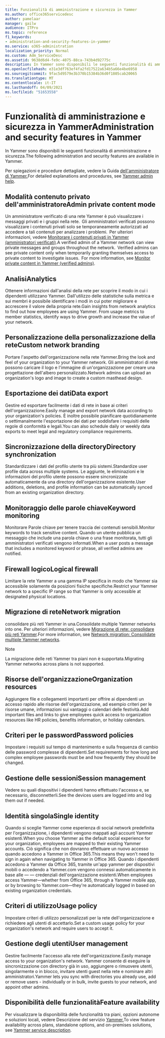 ```yaml
---
title: Funzionalità di amministrazione e sicurezza in Yammer
ms.author: office365servicedesc
author: pamelaar
manager: gailw
audience: ITPro
ms.topic: reference
f1_keywords:
- administration-and-security-features-in-yammer
ms.service: o365-administration
localization_priority: Normal
ms.custom: Adm_ServiceDesc
ms.assetid: 9638d6d4-fe9c-4075-88ca-743b4d92775c
description: In Yammer sono disponibili le seguenti funzionalità di amministrazione e sicurezza.
ms.openlocfilehash: e31e3df763ef4fa2fd17522a634b5a66e4be6958
ms.sourcegitcommit: 9fac5d9579e3b370b15384b36d0f1805cab20065
ms.translationtype: MT
ms.contentlocale: it-IT
ms.lasthandoff: 04/09/2021
ms.locfileid: "51653558"
---
```

# <a name="administration-and-security-features-in-yammer"></a><span data-ttu-id="edaf3-103">Funzionalità di amministrazione e sicurezza in Yammer</span><span class="sxs-lookup"><span data-stu-id="edaf3-103">Administration and security features in Yammer</span></span>

<span data-ttu-id="edaf3-104">In Yammer sono disponibili le seguenti funzionalità di amministrazione e sicurezza.</span><span class="sxs-lookup"><span data-stu-id="edaf3-104">The following administration and security features are available in Yammer.</span></span>
  
<span data-ttu-id="edaf3-105">Per spiegazioni e procedure dettagliate, vedere la Guida [dell'amministratore di Yammer.](/yammer/)</span><span class="sxs-lookup"><span data-stu-id="edaf3-105">For detailed explanations and procedures, see [Yammer admin help](/yammer/).</span></span>

## <a name="admin-private-content-mode"></a><span data-ttu-id="edaf3-106">Modalità contenuto privato dell'amministratore</span><span class="sxs-lookup"><span data-stu-id="edaf3-106">Admin private content mode</span></span>

<span data-ttu-id="edaf3-p101">Un amministratore verificato di una rete Yammer è può visualizzare i messaggi privati e i gruppi nella rete.  Gli amministratori verificati possono visualizzare i contenuti privati solo se temporaneamente autorizzati ad accedere a tali contenuti per analizzare i problemi.  Per ulteriori informazioni, vedere [Monitorare i contenuti privati in Yammer (amministratori verificati)](/yammer/manage-security-and-compliance/monitor-private-content).</span><span class="sxs-lookup"><span data-stu-id="edaf3-p101">A verified admin of a Yammer network can view private messages and groups throughout the network.  Verified admins can see private content only when temporarily granting themselves access to private content to investigate issues.  For more information, see [Monitor private content in Yammer (verified admins)](/yammer/manage-security-and-compliance/monitor-private-content).</span></span>

## <a name="analytics"></a><span data-ttu-id="edaf3-110">Analisi</span><span class="sxs-lookup"><span data-stu-id="edaf3-110">Analytics</span></span>

<span data-ttu-id="edaf3-p102">Ottenere informazioni dall'analisi della rete per scoprire il modo in cui i dipendenti utilizzano Yammer. Dall'utilizzo delle statistiche sulla metrica e sui membri è possibile identificare i modi in cui poter migliorare e accrescere il valore della propria rete.</span><span class="sxs-lookup"><span data-stu-id="edaf3-p102">Gain insights from network analytics to find out how employees are using Yammer. From usage metrics to member statistics, identify ways to drive growth and increase the value of your network.</span></span>

## <a name="custom-network-branding"></a><span data-ttu-id="edaf3-113">Personalizzazione della personalizzazione della rete</span><span class="sxs-lookup"><span data-stu-id="edaf3-113">Custom network branding</span></span>

<span data-ttu-id="edaf3-114">Portare l'aspetto dell'organizzazione nella rete Yammer.</span><span class="sxs-lookup"><span data-stu-id="edaf3-114">Bring the look and feel of your organization to your Yammer network.</span></span> <span data-ttu-id="edaf3-115">Gli amministratori di rete possono caricare il logo e l'immagine di un'organizzazione per creare una progettazione dell'albero personalizzato.</span><span class="sxs-lookup"><span data-stu-id="edaf3-115">Network admins can upload an organization's logo and image to create a custom masthead design.</span></span>

## <a name="data-export"></a><span data-ttu-id="edaf3-116">Esportazione dei dati</span><span class="sxs-lookup"><span data-stu-id="edaf3-116">Data export</span></span>

<span data-ttu-id="edaf3-117">Gestire ed esportare facilmente i dati di rete in base ai criteri dell'organizzazione.</span><span class="sxs-lookup"><span data-stu-id="edaf3-117">Easily manage and export network data according to your organization's policies.</span></span> <span data-ttu-id="edaf3-118">È inoltre possibile pianificare quotidianamente o settimanalmente l'esportazione dei dati per soddisfare i requisiti delle regole di conformità e legali.</span><span class="sxs-lookup"><span data-stu-id="edaf3-118">You can also schedule daily or weekly data exports to meet legal and regulatory compliance requirements.</span></span>
  
## <a name="directory-synchronization"></a><span data-ttu-id="edaf3-119">Sincronizzazione della directory</span><span class="sxs-lookup"><span data-stu-id="edaf3-119">Directory synchronization</span></span>

<span data-ttu-id="edaf3-120">Standardizzare i dati del profilo utente tra più sistemi.</span><span class="sxs-lookup"><span data-stu-id="edaf3-120">Standardize user profile data across multiple systems.</span></span> <span data-ttu-id="edaf3-121">Le aggiunte, le eliminazioni e le informazioni del profilo utente possono essere sincronizzate automaticamente da una directory dell'organizzazione esistente.</span><span class="sxs-lookup"><span data-stu-id="edaf3-121">User additions, deletions, and profile information can be automatically synced from an existing organization directory.</span></span>

## <a name="keyword-monitoring"></a><span data-ttu-id="edaf3-122">Monitoraggio delle parole chiave</span><span class="sxs-lookup"><span data-stu-id="edaf3-122">Keyword monitoring</span></span>

<span data-ttu-id="edaf3-123">Monitorare Parole chiave per tenere traccia dei contenuti sensibili.</span><span class="sxs-lookup"><span data-stu-id="edaf3-123">Monitor keywords to track sensitive content.</span></span> <span data-ttu-id="edaf3-124">Quando un utente pubblica un messaggio che include una parola chiave o una frase monitorata, tutti gli amministratori verificati vengono informati.</span><span class="sxs-lookup"><span data-stu-id="edaf3-124">When a user posts a message that includes a monitored keyword or phrase, all verified admins are notified.</span></span>

## <a name="logical-firewall"></a><span data-ttu-id="edaf3-125">Firewall logico</span><span class="sxs-lookup"><span data-stu-id="edaf3-125">Logical firewall</span></span>

<span data-ttu-id="edaf3-126">Limitare la rete Yammer a una gamma IP specifica in modo che Yammer sia accessibile solamente da posizioni fisiche specifiche.</span><span class="sxs-lookup"><span data-stu-id="edaf3-126">Restrict your Yammer network to a specific IP range so that Yammer is only accessible at designated physical locations.</span></span>

## <a name="network-migration"></a><span data-ttu-id="edaf3-127">Migrazione di rete</span><span class="sxs-lookup"><span data-stu-id="edaf3-127">Network migration</span></span>

<span data-ttu-id="edaf3-128">consolidare più reti Yammer in una.</span><span class="sxs-lookup"><span data-stu-id="edaf3-128">Consolidate multiple Yammer networks into one.</span></span> <span data-ttu-id="edaf3-129">Per ulteriori informazioni, vedere [Migrazione di rete: consolidare più reti Yammer](/yammer/configure-your-yammer-network/consolidate-multiple-yammer-networks).</span><span class="sxs-lookup"><span data-stu-id="edaf3-129">For more information, see [Network migration: Consolidate multiple Yammer networks](/yammer/configure-your-yammer-network/consolidate-multiple-yammer-networks).</span></span>
  
> [!NOTE]
> <span data-ttu-id="edaf3-130">La migrazione delle reti Yammer tra piani non è supportata.</span><span class="sxs-lookup"><span data-stu-id="edaf3-130">Migrating Yammer networks across plans is not supported.</span></span> 

## <a name="organization-resources"></a><span data-ttu-id="edaf3-131">Risorse dell'organizzazione</span><span class="sxs-lookup"><span data-stu-id="edaf3-131">Organization resources</span></span>

<span data-ttu-id="edaf3-132">Aggiungere file e collegamenti importanti per offrire ai dipendenti un accesso rapido alle risorse dell'organizzazione, ad esempio criteri per le risorse umane, informazioni sui vantaggi o calendari delle festività.</span><span class="sxs-lookup"><span data-stu-id="edaf3-132">Add important files and links to give employees quick access to organization resources like HR policies, benefits information, or holiday calendars.</span></span>
  
## <a name="password-policies"></a><span data-ttu-id="edaf3-133">Criteri per le password</span><span class="sxs-lookup"><span data-stu-id="edaf3-133">Password policies</span></span>

<span data-ttu-id="edaf3-134">Impostare i requisiti sul tempo di mantenimento e sulla frequenza di cambio delle password complesse di dipendenti.</span><span class="sxs-lookup"><span data-stu-id="edaf3-134">Set requirements for how long and complex employee passwords must be and how frequently they should be changed.</span></span>
  
## <a name="session-management"></a><span data-ttu-id="edaf3-135">Gestione delle sessioni</span><span class="sxs-lookup"><span data-stu-id="edaf3-135">Session management</span></span>

<span data-ttu-id="edaf3-136">Vedere su quali dispositivi i dipendenti hanno effettuato l'accesso e, se necessario, disconnetterli.</span><span class="sxs-lookup"><span data-stu-id="edaf3-136">See the devices users are logged into and log them out if needed.</span></span>

## <a name="single-identity"></a><span data-ttu-id="edaf3-137">Identità singola</span><span class="sxs-lookup"><span data-stu-id="edaf3-137">Single identity</span></span>

<span data-ttu-id="edaf3-138">Quando si sceglie Yammer come esperienza di social network predefinita per l'organizzazione, i dipendenti vengono mappati agli account Yammer esistenti.</span><span class="sxs-lookup"><span data-stu-id="edaf3-138">When you choose Yammer as the default social experience for your organization, employees are mapped to their existing Yammer accounts.</span></span> <span data-ttu-id="edaf3-139">Ciò significa che non dovranno effettuare un nuovo accesso quando accedono a Yammer in Office 365.</span><span class="sxs-lookup"><span data-stu-id="edaf3-139">This means they won't need to sign in again when navigating to Yammer in Office 365.</span></span> <span data-ttu-id="edaf3-140">Quando i dipendenti accedono a Yammer da Office 365, tramite un'app yammer per dispositivi mobili o accedendo a Yammer.com vengono connessi automaticamente in base alle &mdash; &mdash; credenziali dell'organizzazione esistenti.</span><span class="sxs-lookup"><span data-stu-id="edaf3-140">When employees access Yammer&mdash;whether from Office 365, through a Yammer mobile app, or by browsing to Yammer.com&mdash;they're automatically logged in based on existing organization credentials.</span></span>

## <a name="usage-policy"></a><span data-ttu-id="edaf3-141">Criteri di utilizzo</span><span class="sxs-lookup"><span data-stu-id="edaf3-141">Usage policy</span></span>

<span data-ttu-id="edaf3-142">Impostare criteri di utilizzo personalizzati per la rete dell'organizzazione e richiedere agli utenti di accettarlo.</span><span class="sxs-lookup"><span data-stu-id="edaf3-142">Set a custom usage policy for your organization's network and require users to accept it.</span></span>

## <a name="user-management"></a><span data-ttu-id="edaf3-143">Gestione degli utenti</span><span class="sxs-lookup"><span data-stu-id="edaf3-143">User management</span></span>

<span data-ttu-id="edaf3-144">Gestire facilmente l'accesso alla rete dell'organizzazione.</span><span class="sxs-lookup"><span data-stu-id="edaf3-144">Easily manage access to your organization's network.</span></span> <span data-ttu-id="edaf3-145">Yammer consente di eseguire la sincronizzazione con directory già in uso, aggiungere o rimuovere utenti, singolarmente o in blocco, invitare utenti guest nella rete e nominare altri amministratori.</span><span class="sxs-lookup"><span data-stu-id="edaf3-145">Yammer lets you sync with directories you already use, add or remove users - individually or in bulk, invite guests to your network, and appoint other admins.</span></span>

## <a name="feature-availability"></a><span data-ttu-id="edaf3-146">Disponibilità delle funzionalità</span><span class="sxs-lookup"><span data-stu-id="edaf3-146">Feature availability</span></span>

<span data-ttu-id="edaf3-147">Per visualizzare la disponibilità delle funzionalità tra piani, opzioni autonome e soluzioni locali, vedere Descrizione del servizio [Yammer.](yammer-service-description.md)</span><span class="sxs-lookup"><span data-stu-id="edaf3-147">To view feature availability across plans, standalone options, and on-premises solutions, see [Yammer service description](yammer-service-description.md).</span></span>
